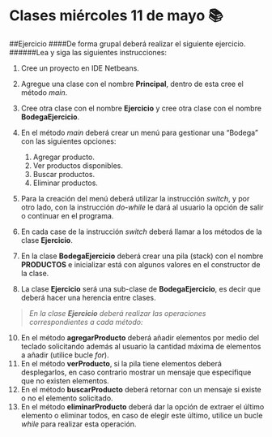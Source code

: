 # Clases miércoles 11 de mayo :books:

##Ejercicio
####De forma grupal deberá realizar el siguiente ejercicio.
######Lea y siga las siguientes instrucciones:
1. Cree un proyecto en IDE Netbeans.
2. Agregue una clase con el nombre **Principal**, dentro de esta cree el método *main*.
3. Cree otra clase con el nombre **Ejercicio** y cree otra clase con el nombre **BodegaEjercicio**.
4. En el método *main* deberá crear un menú para gestionar una “Bodega” con las siguientes opciones:
      1. Agregar producto.
      2. Ver productos disponibles.
      3. Buscar productos.
      4. Eliminar productos.

5. Para la creación del menú deberá utilizar la instrucción *switch*, y por otro lado, con la instrucción *do-while* le dará al usuario la opción de salir o continuar en el programa.
6. En cada case de la instrucción *switch* deberá llamar a los métodos de la clase **Ejercicio**.
7. En la clase **BodegaEjercicio** deberá crear una pila (stack) con el nombre **PRODUCTOS** e inicializar está con algunos valores en el constructor de la clase.
8. La clase **Ejercicio** será una sub-clase de **BodegaEjercicio**, es decir que deberá hacer una herencia entre clases. 
> _En la clase **Ejercicio** deberá realizar las operaciones correspondientes a cada método:_
10. En el método **agregarProducto** deberá añadir elementos por medio del teclado solicitando además al usuario la cantidad máxima de elementos a añadir (utilice bucle *for*).
11. En el método **verProducto**, si la pila tiene elementos deberá desplegarlos, en caso contrario mostrar un mensaje que especifique que no existen elementos.
12. En el método **buscarProducto** deberá retornar con un mensaje si existe o no el elemento solicitado.
13. En el método **eliminarProducto** deberá dar la opción de extraer el último elemento o eliminar todos, en caso de elegir este último, utilice un bucle *while* para realizar esta operación. 


